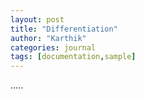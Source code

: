 ```yaml
---
layout: post
title: "Differentiation"
author: "Karthik"
categories: journal
tags: [documentation,sample]
---
```


..... 
